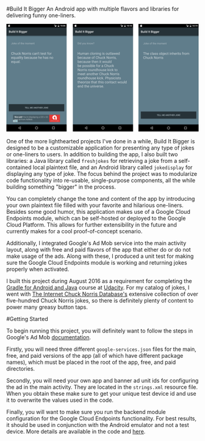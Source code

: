 #Build It Bigger
An Android app with multiple flavors and libraries for delivering funny one-liners.

![Build It Bigger Preview Image](/Build_It_Bigger_Preview_Image.png?raw=true)

One of the more lighthearted projects I've done in a while, Build It Bigger is designed to be a customizable application for presenting any type of jokes or one-liners to users. In addition to building the app, I also built two libraries: a Java library called `freshjokes` for retrieving a joke from a self-contained local plaintext file, and an Android library called `jokedisplay` for displaying any type of joke. The focus behind the project was to modularize code functionality into re-usable, single-purpose components, all the while building something "bigger" in the process. 

You can completely change the tone and content of the app by introducing your own plaintext file filled with your favorite and hilarious one-liners. Besides some good humor, this application makes use of a Google Cloud Endpoints module, which can be self-hosted or deployed to the Google Cloud Platform. This allows for further extensibility in the future and currently makes for a cool proof-of-concept scenario. 

Additionally, I integrated Google's Ad Mob service into the main activity layout, along with free and paid flavors of the app that either do or do not make usage of the ads. Along with these, I produced a unit test for making sure the Google Cloud Endpoints module is working and returning jokes properly when activated.  

I built this project during August 2016 as a requirement for completing the [Gradle for Android and Java](https://www.udacity.com/course/gradle-for-android-and-java--ud867) course at [Udacity](https://www.udacity.com/). For my catalog of jokes, I went with [The Internet Chuck Norris Database's](http://www.icndb.com/) extensive collection of over five-hundred Chuck Norris jokes, so there is definitely plenty of content to power many greasy button taps.

#Getting Started

To begin running this project, you will definitely want to follow the steps in Google's Ad Mob [documentation](https://firebase.google.com/docs/admob/android/quick-start). 

Firstly, you will need three different `google-services.json` files for the main, free, and paid versions of the app (all of which have different package names), which must be placed in the root of the app, free, and paid directories.

Secondly, you will need your own app and banner ad unit ids for configuring the ad in the main activity. They are located in the `strings.xml` resource file. When you obtain these make sure to get your unique test device id and use it to overwrite the values used in the code.

Finally, you will want to make sure you run the backend module configuration for the Google Cloud Endpoints functionality. For best results, it should be used in conjunction with the Android emulator and not a test device. More details are available in the code and [here](https://github.com/GoogleCloudPlatform/gradle-appengine-templates/tree/master/HelloEndpoints).
